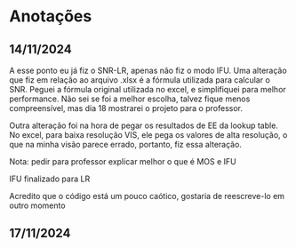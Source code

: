 # Anotações

## 14/11/2024

A esse ponto eu já fiz o SNR-LR, apenas não fiz o modo IFU. Uma alteração que fiz em relação ao arquivo .xlsx é a fórmula utilizada para calcular o SNR. Peguei a fórmula original utilizada no excel, e simplifiquei para melhor performance. Não sei se foi a melhor escolha, talvez fique menos compreensível, mas dia 18 mostrarei o projeto para o professor.

Outra alteração foi na hora de pegar os resultados de EE da lookup table. No excel, para baixa resolução VIS, ele pega os valores de alta resolução, o que na minha visão parece errado, portanto, fiz essa alteração.

Nota: pedir para professor explicar melhor o que é MOS e IFU

IFU finalizado para LR

Acredito que o código está um pouco caótico, gostaria de reescreve-lo em outro momento

## 17/11/2024

